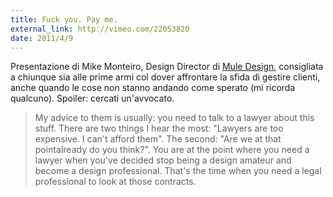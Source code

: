 ```yaml
---
title: Fuck you. Pay me.
external_link: http://vimeo.com/22053820
date: 2011/4/9
---
```


Presentazione di Mike Monteiro, Design Director di [Mule Design](www.muledesign.com), consigliata a chiunque sia alle prime armi col dover affrontare la sfida di gestire clienti, anche quando le cose non stanno andando come sperato (mi ricorda qualcuno). Spoiler: cercati un'avvocato.

> My advice to them is usually: you need to talk to a lawyer about this stuff. There are two things I hear the most: "Lawyers are too expensive. I can't afford them". The second: "Are we at that pointalready do you think?". You are at the point where you need a lawyer when you've decided stop being a design amateur and become a design professional. That's the time when you need a legal professional to look at those contracts.
